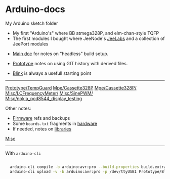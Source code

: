 Arduino-docs
============

My Arduino sketch folder

- My first "Arduino's" where BB atmega328P, and elm-chan-style TQFP
- The first modules I bought where JeeNode's [JeeLabs](./JeeLabs/main.rst)
  and a collection of JeePort modules

* [Main doc](main.rst) for notes on "headless" build setup. 

* [Prototype](Prototype/main.rst) notes on using GIT history with derived files.
* [Blink](Prototype/Blink) is always a usefull starting point

----

[Prototype/TempGuard](./Prototype/TempGuard/main.rst)
[Mpe/Cassette328P](./Mpe/Cassette328P/main.rst)
[Mpe/Cassette328P/](./Mpe/Cassette328P/Cassette328P.rst)
[Misc/LCFrequencyMeter/](./Misc/LCFrequencyMeter/LCFrequencyMeter.rst)
[Misc/SinePWM/](./Misc/SinePWM/SinePWM.rst)
[Misc/nokia_pcd8544_display_testing](./Misc/nokia_pcd8544_display_testing/main.rst)

Other notes:

- [Firmware](./firmware/main.rst) refs and backups
- Some ``boards.txt`` fragments in [hardware](./hardware/main.rst)
- If needed, notes on [libraries](./libraries/main.rst)

[Misc](./Misc/main.rst)

----

With `arduino-cli`
```sh

  arduino-cli compile -b arduino:avr:pro --build-properties build.extra_flags=-DBLINK_PIN=13 Prototype/Blink
  arduino-cli upload -v -b arduino:avr:pro -p /dev/ttyUSB1 Prototype/Blink
```
